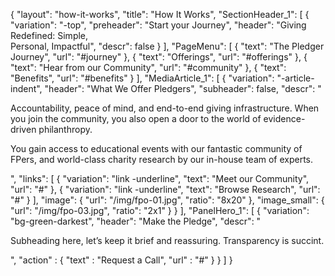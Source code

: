 {
   "layout": "how-it-works",
   "title": "How It Works",
   "SectionHeader_1": [
    {
      "variation": "-top",
      "preheader": "Start your Journey",
      "header": "Giving Redefined: Simple, <br>Personal, Impactful",
      "descr": false
    }
  ],
  "PageMenu": [
    {
      "text": "The Pledger Journey",
      "url": "#journey"
    },
    {
      "text": "Offerings",
      "url": "#offerings"
    },
    {
      "text": "Hear from our Community",
      "url": "#community"
    },
    {
      "text": "Benefits",
      "url": "#benefits"
    }
  ],
  "MediaArticle_1": [
    {
      "variation": "-article-indent",
      "header": "What We Offer Pledgers",
      "subheader": false,
      "descr": "<p>Accountability, peace of mind, and end-to-end giving infrastructure. When you join the community, you also open a door to the world of evidence-driven philanthropy.</p><p>You gain access to educational events with our fantastic community of FPers, and world-class charity research by our in-house team of experts.</p>",
      "links": [
        {
          "variation": "link -underline",
          "text": "Meet our Community",
          "url": "#"
        },
        {
          "variation": "link -underline",
          "text": "Browse Research",
          "url": "#"
        }
      ],
      "image": {
        "url": "/img/fpo-01.jpg",
        "ratio": "8x20"
      },
      "image_small": {
        "url": "/img/fpo-03.jpg",
        "ratio": "2x1"
      }
    }
  ],
  "PanelHero_1": [
    {
        "variation": "bg-green-darkest",
        "header": "Make the Pledge",
        "descr": "<p>Subheading here, let’s keep it brief and reassuring. Transparency is succint.</p>",
        "action" : {
            "text" : "Request a Call",
            "url" : "#"
        }
    }
  ]
}


